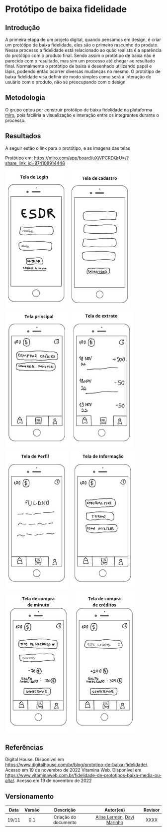 # Protótipo de baixa fidelidade

## Introdução

A primeira etapa de um projeto digital, quando pensamos em design, é criar um protótipo de baixa fidelidade, eles são o primeiro rascunho do produto. Nesse processo a fidelidade está relacionado ao quão realista é a aparência do protótipo com o produto final. Sendo assim o protótipo de baixa não é parecido com o resultado, mas sim um processo até chegar ao resultado final. Normalmente o protótipo de baixa é desenhado utilizando papel e lápis, podendo então ocorrer diversas mudanças no mesmo.
O protótipo de baixa fidelidade visa definir de modo simples como será a interação do usuário com o produto, não se preocupando com o design. 

## Metodologia

O grupo optou por construir protótipo de baixa fidelidade na plataforma [miro](https://miro.com/app/board/uXjVPCRDQrU=/?share_link_id=974108914448), pois faciliria a visualização e interação entre os integrantes durante o processo.

## Resultados

A seguir estão o link para o protótipo, e as imagens das telas 

Protótipo em: <https://miro.com/app/board/uXjVPCRDQrU=/?share_link_id=974108914448>

![Tela](../assets/img/tela-login.png)
![Tela](../assets/img/tela-cadastro.png)
![Tela](../assets/img/tela-principal.png)
![Tela](../assets/img/tela-extrato.png)
![Tela](../assets/img/tela-perfil.png)
![Tela](../assets/img/tela-informacao.png)
![Tela](../assets/img/tela-compra-minuto.png)
![Tela](../assets/img/tela-compra-creditos.png)


## Referências

Digital House. Disponível em <https://www.digitalhouse.com/br/blog/prototipo-de-baixa-fidelidade/>. Acesso em 19 de novembro de 2022
Vitamina Web. Disponível em <https://www.vitaminaweb.com.br/fidelidade-de-prototipos-baixa-media-ou-alta/>. Acesso em 19 de novembro de 2022

## Versionamento

| Data  | Versão |                     Descrição                      |  Autor(es)  | Revisor |
| :---: | :----: | :------------------------------------------------: | :---------: | :-----: |
| 19/11 |  0.1   |                     Criação do documento                   |    [Aline Lermen](https://github.com/AlineLermen), [Davi Marinho](https://github.com/DaviMarinho)   |  XXXX   |